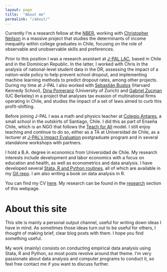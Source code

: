 ```yaml
---
layout: page
title:  "About me"
permalink: "/about/"
---
```


Currently I'm a research fellow at the [NBER](http://www.nber.org/), working with [Christopher Neilson](https://sites.google.com/site/christopherneilson/) in a massive project that studies the determinants of income inequality within college graduates in Chile, focusing on the role of observable and unobservable skills and preferences.

Prior to this position I was a research assistant at [J-PAL LAC](https://www.povertyactionlab.org/lac), based in Chile and in the Dominican Republic.
In the latter, I worked with Chris in the analysis of national-level student data in the DR, assessing the impact of a nation-wide policy to help prevent school dropout, and implementing machine learning methods to predict dropout rates, among other projects.
During my time at J-PAL I also worked with [Sebastián Bustos](https://www.hks.harvard.edu/about/faculty-staff-directory/sebastian-bustos) (Harvard Kennedy School), [Dina Pomeranz](https://www.econ.uzh.ch/en/people/faculty/pomeranz.html) (University of Zurich) and [Gabriel Zucman](http://gabriel-zucman.eu/) (UC Berkeley) in a project that analyses tax evasion of multinational firms operating in Chile, and studies the impact of a set of laws aimed to curb this profit-shifting.

Before joining J-PAL I was a math and physics teacher at [Colegio Antares](http://www.colegioantares.cl/), a small school in the outskirts of Santiago, Chile. I did this as part of Enseña Chile, which is an NGO that follows the [Teach for All](http://teachforall.org/) model. I still enjoy teaching and continue to do so, either as a TA at Universidad de Chile, as a lecturer at [J-PAL's Impact Evaluation](http://www.educacioncontinua.uc.cl/24718-ficha-diplomado-en-evaluacion-de-impacto-de-programas-y-politicas-publicas) postgraduate program and in several standalone workshops with partners.

I hold a B.A. degree in economics from Universidad de Chile.
My research interests include development and labor economics with a focus on education and health, as well as econometrics and data analysis. I have developed several [Stata, R and Python routines](/resources), all of which are available in my [Git repo](http://www.github.com/acarril). I am also writing a book on data analysis in R.

You can find my CV [here](https://www.dropbox.com/s/oow36pf0wyevnc4/CV_acarril.pdf?dl=0).
My research can be found in the [research](/research) section of this webpage.

# About this site

This site is mainly a personal output channel, useful for writing down ideas I have in mind.
As sometimes those ideas turn out to be useful for others, I thought of making brief, clear blog posts with them.
I hope you find something useful.

My work (mainly) consists on conducting empirical data analysis using Stata, R and Python, so most posts revolve around that theme.
I'm very passionate about data analysis and computer programs to conduct it, so feel free contact me if you want to discuss further.
